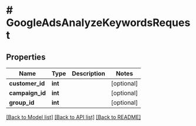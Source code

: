 # # GoogleAdsAnalyzeKeywordsRequest

## Properties

Name | Type | Description | Notes
------------ | ------------- | ------------- | -------------
**customer_id** | **int** |  | [optional]
**campaign_id** | **int** |  | [optional]
**group_id** | **int** |  | [optional]

[[Back to Model list]](../../README.md#models) [[Back to API list]](../../README.md#endpoints) [[Back to README]](../../README.md)
